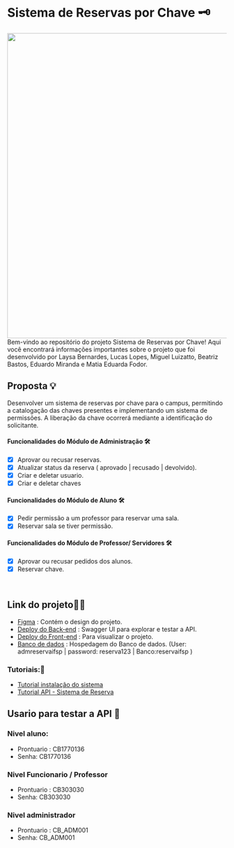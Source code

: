 # Sistema de Reservas por Chave 🗝️
<img align="right" height="700em" src="https://github.com/Laysabernardes/ReservaDeChavesIFSP/assets/132034642/5c46298c-c79e-46af-a5da-5bb31e500b0f"/>
<br>
<div style=" align-items: center;">
<p>  Bem-vindo ao repositório do projeto Sistema de Reservas por Chave! Aqui você encontrará informações importantes sobre o projeto que foi desenvolvido por Laysa Bernardes, Lucas Lopes, Miguel Luizatto, Beatriz Bastos, Eduardo Miranda e Matia Eduarda Fodor.</p>
</div>

## Proposta 💡
Desenvolver um sistema de reservas por chave para o campus, permitindo a catalogação das chaves presentes e implementando um sistema de permissões. A liberação da chave ocorrerá mediante a identificação do solicitante.

#### Funcionalidades do Módulo de Administração 🛠️
- [x] Aprovar ou recusar reservas.
- [x] Atualizar status da reserva ( aprovado | recusado | devolvido).
- [x] Criar e deletar usuario.
- [x] Criar e deletar chaves

#### Funcionalidades do Módulo de Aluno 🛠️
- [x] Pedir permissão a um professor para reservar uma sala.
- [x] Reservar sala se tiver permissão.

#### Funcionalidades do Módulo de Professor/ Servidores 🛠️
- [x] Aprovar ou recusar pedidos dos alunos.
- [x] Reservar chave.

<br>
 
## Link do projeto👨‍💻
- [Figma](https://www.figma.com/file/9Tv6VRPZciiEMYh1am0cpL/Reserva-de-Chaves?type=design&node-id=0-1&mode=design&t=1NGAws6fL6hmiK0f-0) : Contém o design do projeto.
- [Deploy do Back-end](https://backend-reserva-ifsp.onrender.com/doc/#/) : Swagger UI para explorar e testar a API.
- [Deploy do Front-end](https://laysabernardes.github.io/frontendreserva/) : Para visualizar o projeto.
- [Banco de dados](https://db4free.net/phpMyAdmin/) : Hospedagem do Banco de dados. (User: admreservaifsp | password: reserva123 | Banco:reservaifsp ) 

### Tutoriais:📝
- [Tutorial instalação do sistema ](https://drive.google.com/file/d/1AE7yujYhzW_vidkUfBpyLbY8LE-i82Xz/view?usp=drivesdk)
- [Tutorial API - Sistema de Reserva ](https://drive.google.com/file/d/1AF4YqVlZ6r3GC14v45lRLS3M-wsBgyLW/view?usp=drivesdk)

## Usario para testar a API 🚀
### Nivel aluno:
- Prontuario : CB1770136
- Senha: CB1770136

### Nivel Funcionario / Professor
- Prontuario : CB303030
- Senha: CB303030

### Nivel administrador
- Prontuario : CB_ADM001
- Senha: CB_ADM001






